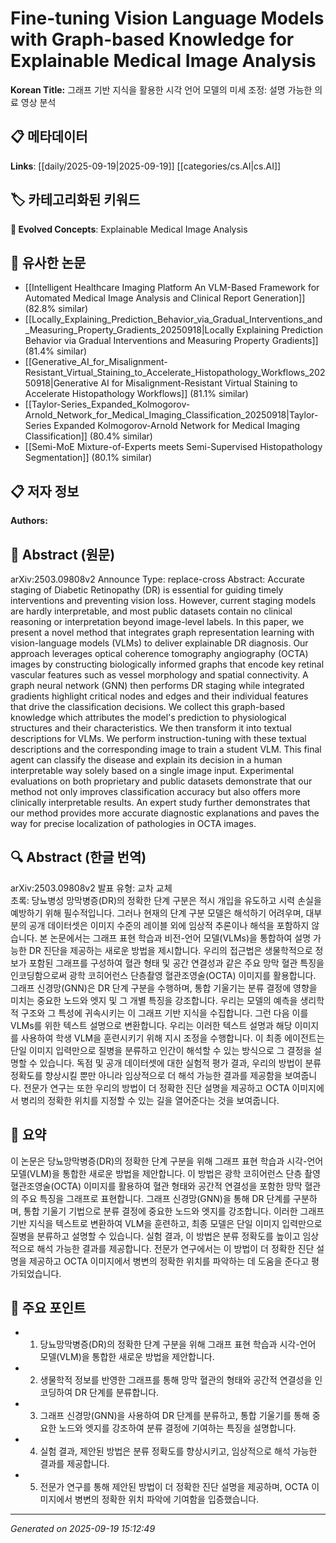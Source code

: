 
# Fine-tuning Vision Language Models with Graph-based Knowledge for Explainable Medical Image Analysis

**Korean Title:** 그래프 기반 지식을 활용한 시각 언어 모델의 미세 조정: 설명 가능한 의료 영상 분석

## 📋 메타데이터

**Links**: [[daily/2025-09-19|2025-09-19]] [[categories/cs.AI|cs.AI]]

## 🏷️ 카테고리화된 키워드
**🚀 Evolved Concepts**: Explainable Medical Image Analysis

## 🔗 유사한 논문
- [[Intelligent Healthcare Imaging Platform An VLM-Based Framework for Automated Medical Image Analysis and Clinical Report Generation]] (82.8% similar)
- [[Locally_Explaining_Prediction_Behavior_via_Gradual_Interventions_and_Measuring_Property_Gradients_20250918|Locally Explaining Prediction Behavior via Gradual Interventions and Measuring Property Gradients]] (81.4% similar)
- [[Generative_AI_for_Misalignment-Resistant_Virtual_Staining_to_Accelerate_Histopathology_Workflows_20250918|Generative AI for Misalignment-Resistant Virtual Staining to Accelerate Histopathology Workflows]] (81.1% similar)
- [[Taylor-Series_Expanded_Kolmogorov-Arnold_Network_for_Medical_Imaging_Classification_20250918|Taylor-Series Expanded Kolmogorov-Arnold Network for Medical Imaging Classification]] (80.4% similar)
- [[Semi-MoE Mixture-of-Experts meets Semi-Supervised Histopathology Segmentation]] (80.1% similar)

## 📋 저자 정보

**Authors:** 

## 📄 Abstract (원문)

arXiv:2503.09808v2 Announce Type: replace-cross 
Abstract: Accurate staging of Diabetic Retinopathy (DR) is essential for guiding timely interventions and preventing vision loss. However, current staging models are hardly interpretable, and most public datasets contain no clinical reasoning or interpretation beyond image-level labels. In this paper, we present a novel method that integrates graph representation learning with vision-language models (VLMs) to deliver explainable DR diagnosis. Our approach leverages optical coherence tomography angiography (OCTA) images by constructing biologically informed graphs that encode key retinal vascular features such as vessel morphology and spatial connectivity. A graph neural network (GNN) then performs DR staging while integrated gradients highlight critical nodes and edges and their individual features that drive the classification decisions. We collect this graph-based knowledge which attributes the model's prediction to physiological structures and their characteristics. We then transform it into textual descriptions for VLMs. We perform instruction-tuning with these textual descriptions and the corresponding image to train a student VLM. This final agent can classify the disease and explain its decision in a human interpretable way solely based on a single image input. Experimental evaluations on both proprietary and public datasets demonstrate that our method not only improves classification accuracy but also offers more clinically interpretable results. An expert study further demonstrates that our method provides more accurate diagnostic explanations and paves the way for precise localization of pathologies in OCTA images.

## 🔍 Abstract (한글 번역)

arXiv:2503.09808v2 발표 유형: 교차 교체  
초록: 당뇨병성 망막병증(DR)의 정확한 단계 구분은 적시 개입을 유도하고 시력 손실을 예방하기 위해 필수적입니다. 그러나 현재의 단계 구분 모델은 해석하기 어려우며, 대부분의 공개 데이터셋은 이미지 수준의 레이블 외에 임상적 추론이나 해석을 포함하지 않습니다. 본 논문에서는 그래프 표현 학습과 비전-언어 모델(VLMs)을 통합하여 설명 가능한 DR 진단을 제공하는 새로운 방법을 제시합니다. 우리의 접근법은 생물학적으로 정보가 포함된 그래프를 구성하여 혈관 형태 및 공간 연결성과 같은 주요 망막 혈관 특징을 인코딩함으로써 광학 코히어런스 단층촬영 혈관조영술(OCTA) 이미지를 활용합니다. 그래프 신경망(GNN)은 DR 단계 구분을 수행하며, 통합 기울기는 분류 결정에 영향을 미치는 중요한 노드와 엣지 및 그 개별 특징을 강조합니다. 우리는 모델의 예측을 생리학적 구조와 그 특성에 귀속시키는 이 그래프 기반 지식을 수집합니다. 그런 다음 이를 VLMs를 위한 텍스트 설명으로 변환합니다. 우리는 이러한 텍스트 설명과 해당 이미지를 사용하여 학생 VLM을 훈련시키기 위해 지시 조정을 수행합니다. 이 최종 에이전트는 단일 이미지 입력만으로 질병을 분류하고 인간이 해석할 수 있는 방식으로 그 결정을 설명할 수 있습니다. 독점 및 공개 데이터셋에 대한 실험적 평가 결과, 우리의 방법이 분류 정확도를 향상시킬 뿐만 아니라 임상적으로 더 해석 가능한 결과를 제공함을 보여줍니다. 전문가 연구는 또한 우리의 방법이 더 정확한 진단 설명을 제공하고 OCTA 이미지에서 병리의 정확한 위치를 지정할 수 있는 길을 열어준다는 것을 보여줍니다.

## 📝 요약

이 논문은 당뇨망막병증(DR)의 정확한 단계 구분을 위해 그래프 표현 학습과 시각-언어 모델(VLM)을 통합한 새로운 방법을 제안합니다. 이 방법은 광학 코히어런스 단층 촬영 혈관조영술(OCTA) 이미지를 활용하여 혈관 형태와 공간적 연결성을 포함한 망막 혈관의 주요 특징을 그래프로 표현합니다. 그래프 신경망(GNN)을 통해 DR 단계를 구분하며, 통합 기울기 기법으로 분류 결정에 중요한 노드와 엣지를 강조합니다. 이러한 그래프 기반 지식을 텍스트로 변환하여 VLM을 훈련하고, 최종 모델은 단일 이미지 입력만으로 질병을 분류하고 설명할 수 있습니다. 실험 결과, 이 방법은 분류 정확도를 높이고 임상적으로 해석 가능한 결과를 제공합니다. 전문가 연구에서는 이 방법이 더 정확한 진단 설명을 제공하고 OCTA 이미지에서 병변의 정확한 위치를 파악하는 데 도움을 준다고 평가되었습니다.

## 🎯 주요 포인트

- 1. 당뇨망막병증(DR)의 정확한 단계 구분을 위해 그래프 표현 학습과 시각-언어 모델(VLM)을 통합한 새로운 방법을 제안합니다.

- 2. 생물학적 정보를 반영한 그래프를 통해 망막 혈관의 형태와 공간적 연결성을 인코딩하여 DR 단계를 분류합니다.

- 3. 그래프 신경망(GNN)을 사용하여 DR 단계를 분류하고, 통합 기울기를 통해 중요한 노드와 엣지를 강조하여 분류 결정에 기여하는 특징을 설명합니다.

- 4. 실험 결과, 제안된 방법은 분류 정확도를 향상시키고, 임상적으로 해석 가능한 결과를 제공합니다.

- 5. 전문가 연구를 통해 제안된 방법이 더 정확한 진단 설명을 제공하며, OCTA 이미지에서 병변의 정확한 위치 파악에 기여함을 입증했습니다.

---

*Generated on 2025-09-19 15:12:49*